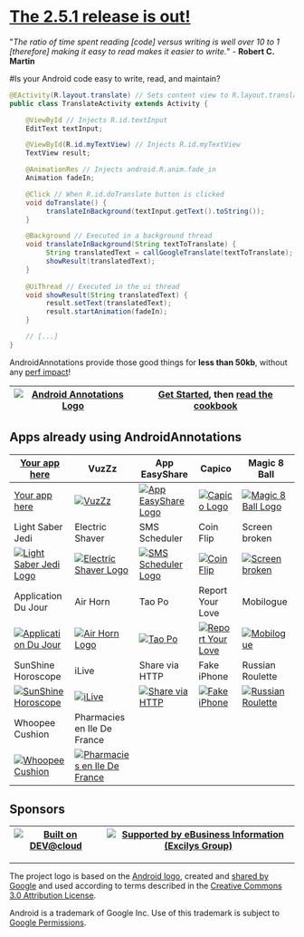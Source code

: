 # [The 2.5.1 release is out!](https://github.com/excilys/androidannotations/wiki/ReleaseNotes#wiki-2.5.1)


"_The ratio of time spent reading [code] versus writing is well over 10 to 1 [therefore] making it easy to read makes it easier to write._" - **Robert C. Martin**

#Is your Android code easy to write, read, and maintain?

```java
@EActivity(R.layout.translate) // Sets content view to R.layout.translate
public class TranslateActivity extends Activity {

    @ViewById // Injects R.id.textInput
    EditText textInput;

    @ViewById(R.id.myTextView) // Injects R.id.myTextView
    TextView result;

    @AnimationRes // Injects android.R.anim.fade_in
    Animation fadeIn;

    @Click // When R.id.doTranslate button is clicked 
    void doTranslate() {
         translateInBackground(textInput.getText().toString());
    }

    @Background // Executed in a background thread
    void translateInBackground(String textToTranslate) {
         String translatedText = callGoogleTranslate(textToTranslate);
         showResult(translatedText);
    }
   
    @UiThread // Executed in the ui thread
    void showResult(String translatedText) {
         result.setText(translatedText);
         result.startAnimation(fadeIn);
    }

    // [...]
}
```

AndroidAnnotations provide those good things for **less than 50kb**, without any [perf impact](https://github.com/excilys/androidannotations/wiki/FAQ#wiki-perf-impact)!

[![Android Annotations Logo](https://github.com/excilys/androidannotations/wiki/img/aa-logo.png)](https://github.com/excilys/androidannotations/wiki/GettingStarted) | [**Get Started**](https://github.com/excilys/androidannotations/wiki/GettingStarted), then [**read the cookbook**](https://github.com/excilys/androidannotations/wiki/Cookbook) |
-----------|---------------|

## Apps already using AndroidAnnotations

[Your app here](http://groups.google.com/group/androidannotations) | VuzZz | App EasyShare | Capico | Magic 8 Ball |
-------------------------------------------------------------------|----------|---------------|--------|--------------|
[Your app here](http://groups.google.com/group/androidannotations) | [![VuzZz](https://lh3.ggpht.com/P6lH2rtUnKFqZhQbEvV48sr67hqtZ69rGe1mV45swwyhxbyRNk_8r0zRsIUJNAEiJQ=w124)](https://market.android.com/details?id=com.vuzzz.android) | [![App EasyShare Logo](https://github.com/excilys/androidannotations/wiki/img/app-easyshare.png)](https://market.android.com/details?id=info.piwai.marketappshare) | [![Capico Logo](https://github.com/excilys/androidannotations/wiki/img/capico.png)](https://market.android.com/details?id=com.excilys.condor.android.application)| [![Magic 8 Ball Logo](https://github.com/excilys/androidannotations/wiki/img/magic-8-ball.png)](https://market.android.com/details?id=com.mdb.android.magicball) |
Light Saber Jedi | Electric Shaver | SMS Scheduler | Coin Flip | Screen broken |
[![Light Saber Jedi Logo](https://github.com/excilys/androidannotations/wiki/img/light-saber.png)](https://market.android.com/details?id=com.mdb.android.lightsaber) | [![Electric Shaver Logo](https://github.com/excilys/androidannotations/wiki/img/electric-shaver.png)](https://market.android.com/details?id=com.mdb.android.electricshaver) | [![SMS Scheduler Logo](https://github.com/excilys/androidannotations/wiki/img/sms-scheduler.png)](https://market.android.com/details?id=com.bearstouch.smsscheduler) | [![Coin Flip](https://github.com/excilys/androidannotations/wiki/img/coin-flip.png)](https://market.android.com/details?id=com.mdb.android.cointoss) | [![Screen broken](https://lh3.ggpht.com/NMbgvJL0ZdCN-wi5nJVciRhjpp1rpMJmcuCmYcBRq-JPg3SMlfzKyfyvG1Hd7QhYPg=w124)](https://market.android.com/details?id=com.mdb.android.crackscreen) |
Application Du Jour | Air Horn | Tao Po | Report Your Love | Mobilogue |
[![Application Du Jour](https://lh3.ggpht.com/y0YQ64pXzBL6iWhuCWuCm3KmpMhbCRvkTk6WzIm5ROSCubkS5prCepzHkTkEP2VKftZG=w124)](https://market.android.com/details?id=com.gb.android.adj) | [![Air Horn Logo](https://github.com/excilys/androidannotations/wiki/img/air-horn.png)](https://market.android.com/details?id=com.mdb.android.airhorn) | [![Tao Po](https://lh3.ggpht.com/369Utq4GmsXjqchIx2nv5js7gMl51P0Ccc2ZyAD_cSNRAN5hCP85AJgvHe4MCYP94hk=w124)](https://market.android.com/details?id=com.teamcodeflux.taopo) |[![Report Your Love](https://lh3.ggpht.com/peks4PvKXwJ6JjUQ8VDJ-oYGidN-DM6g7zX7F6Ih4BI1_qHRXFiWuo0j7BPkVFcRBro=w124)](https://market.android.com/details?id=it.tetractis.mappquantomipensi) | [![Mobilogue](https://lh4.ggpht.com/jKxx1DvnLzS2kZNesLIaoGH7dDpdUppsxk1ORBOvGji0pRYyotnlub5KWzIAfp9kXEo=w124)](https://market.android.com/details?id=info.collide.android.mobilogue) |
SunShine Horoscope | iLive | Share via HTTP | Fake iPhone | Russian Roulette |
[![SunShine Horoscope](https://lh3.ggpht.com/oj6WLp66P08-SlQZUskVsALNX8DM94eB4cQBSVAcWe00-4k8vM9meqD6YDNY9ax-jMg=w124)](https://market.android.com/details?id=com.solodroid.sunshine) | [![iLive](https://lh5.ggpht.com/JcdihVnq_T-o6PyMLO5NUYKfTx2x6zXIx6gAH82-IKIvbP5DDyklUk5nHesTGMR5viY=w124)](https://market.android.com/details?id=ilive.tetractis.it.activity) |  [![Share via HTTP](https://lh4.ggpht.com/ryxD225XjITyj2rn4Ejk1WGfcKt5MsiTRWOSCXeQ-G-CS6SqmxGuto5n8BKI9M9yARU=w124)](https://market.android.com/details?id=com.MarcosDiez.shareviahttp) | [![Fake iPhone](https://lh4.ggpht.com/FkGbZNu1o8x5NLARZAa0o8v8DvSsFKQTG3XqpUxMy-J1Jxib90lxEjYTfI_dRiYO9Rs=w124)](https://market.android.com/details?id=com.mdb.android.fakeiphone) | [![Russian Roulette](https://lh3.ggpht.com/UbOOjetbsblmfQl-ncplJCNYjdPmT9bo1Dvm7O3oFpEI5e6gFskO_riSoBMMYzewTtU=w124)](https://market.android.com/details?id=com.mdb.android.russianroulette) |
Whoopee Cushion | Pharmacies en Ile De France |
[![Whoopee Cushion](https://lh3.ggpht.com/X-8hU8wUOfT7fvSnEZEyDKupLaNDslYBMuH1xeSU0zOhdikm7BiCx5oY297mP6N75_gz=w124)](https://market.android.com/details?id=com.mdb.android.fartingmachine) | [![Pharmacies en Ile De France](https://lh3.ggpht.com/HMZbgSCbaOLpk4xNnq1CuJO5ir8O596mopcSnKOlOXJoKbTin6DxHe3TBam8se8dRCk=w124)](https://market.android.com/details?id=org.wadael.fr_idf.pharma) |

## Sponsors

[![Built on DEV@cloud](http://web-static-cloudfront.s3.amazonaws.com/images/badges/BuiltOnDEV.png)](https://androidannotations.ci.cloudbees.com) | [![Supported by eBusiness Information (Excilys Group)](https://github.com/excilys/androidannotations/wiki/img/supportedbylogo.png)](http://www.ebusinessinformation.fr) |
-----------|---------------|

***
The project logo is based on the [Android logo](http://upload.wikimedia.org/wikipedia/commons/d/d7/Android_robot.svg), created and [shared by Google](http://code.google.com/policies.html) and used according to terms described in the [Creative Commons 3.0 Attribution License](http://creativecommons.org/licenses/by/3.0/).

Android is a trademark of Google Inc. Use of this trademark is subject to [Google Permissions](http://www.google.com/permissions/index.html). 
